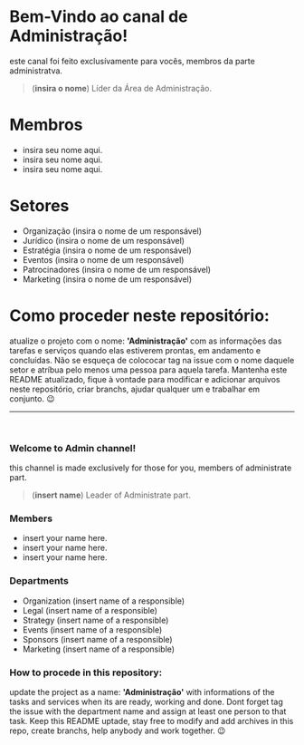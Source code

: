 # Bem-Vindo ao canal de Administração!
este canal foi feito exclusívamente para vocês, membros da parte administratva.
>(**insira o nome**) Líder da Área de Administração.

# Membros
- insira seu nome aqui.
- insira seu nome aqui.
- insira seu nome aqui.

# Setores
- Organização (insira o nome de um responsável)
- Jurídico (insira o nome de um responsável)
- Estratégia (insira o nome de um responsável)
- Eventos (insira o nome de um responsável)
- Patrocinadores (insira o nome de um responsável)
- Marketing (insira o nome de um responsável)

# Como proceder neste repositório:
atualize o projeto com o nome: **'Administração'** com as informações das tarefas e serviços quando elas estiverem prontas, em andamento e concluídas. Não se esqueça de colococar tag na issue com o nome daquele setor e atríbua pelo menos uma pessoa para aquela tarefa. Mantenha este README atualizado, fique à vontade para modificar e adicionar arquivos neste repositório, criar branchs, ajudar qualquer um e trabalhar em conjunto. 😉
<hr>
<br>

### Welcome to Admin channel!
<h10> this channel is made exclusively for those for you, members of administrate part. </h10>
> (**insert name**) Leader of Administrate part.

### Members
- insert your name here.  </h10>
- insert your name here. </h10>
- insert your name here. </h10>

### Departments
- Organization (insert name of a responsible) </h10>
- Legal (insert name of a responsible) </h10>
- Strategy (insert name of a responsible) </h10>
- Events (insert name of a responsible) </h10>
- Sponsors (insert name of a responsible) </h10>
- Marketing (insert name of a responsible) </h10>

### How to procede in this repository:
update the project as a name: **'Administração'** with informations of the tasks and services when its are ready, working and done. Dont forget tag the issue with the department name and assign at least one person to that task. Keep this README uptade, stay free to modify and add archives in this repo, create branchs, help anybody and work together. 😉 </h10>
